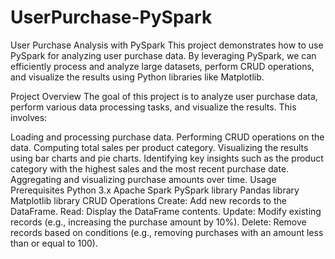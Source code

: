 # UserPurchase-PySpark
User Purchase Analysis with PySpark
This project demonstrates how to use PySpark for analyzing user purchase data. By leveraging PySpark, we can efficiently process and analyze large datasets, perform CRUD operations, and visualize the results using Python libraries like Matplotlib.

Project Overview
The goal of this project is to analyze user purchase data, perform various data processing tasks, and visualize the results. This involves:

Loading and processing purchase data.
Performing CRUD operations on the data.
Computing total sales per product category.
Visualizing the results using bar charts and pie charts.
Identifying key insights such as the product category with the highest sales and the most recent purchase date.
Aggregating and visualizing purchase amounts over time.
Usage
Prerequisites
Python 3.x
Apache Spark
PySpark library
Pandas library
Matplotlib library
CRUD Operations
Create: Add new records to the DataFrame.
Read: Display the DataFrame contents.
Update: Modify existing records (e.g., increasing the purchase amount by 10%).
Delete: Remove records based on conditions (e.g., removing purchases with an amount less than or equal to 100).
